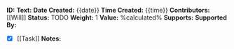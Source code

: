 **ID:**
**Text:**
**Date Created:** {{date}}
**Time Created:** {{time}}
**Contributors:** [[Will]]
**Status:** TODO
**Weight:** 1
**Value:** %calculated%
**Supports:**
**Supported By:**
- [x] [[Task]]
**Notes:**